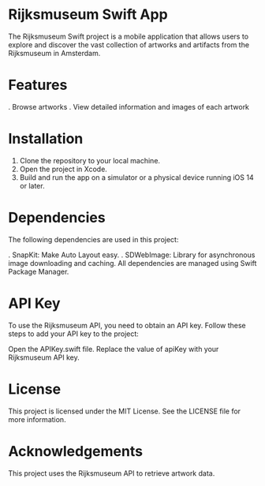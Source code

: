# Rijksmuseum Swift App
The Rijksmuseum Swift project is a mobile application that allows users to explore and discover the vast collection of artworks and artifacts from the Rijksmuseum in Amsterdam. 

# Features

. Browse artworks 
. View detailed information and images of each artwork

# Installation

1. Clone the repository to your local machine.
2. Open the project in Xcode.
3. Build and run the app on a simulator or a physical device running iOS 14 or later.

# Dependencies

The following dependencies are used in this project:

. SnapKit: Make Auto Layout easy.
. SDWebImage: Library for asynchronous image downloading and caching.
All dependencies are managed using Swift Package Manager.

# API Key

To use the Rijksmuseum API, you need to obtain an API key. Follow these steps to add your API key to the project:

Open the APIKey.swift file.
Replace the value of apiKey with your Rijksmuseum API key.

# License

This project is licensed under the MIT License. See the LICENSE file for more information.

# Acknowledgements

This project uses the Rijksmuseum API to retrieve artwork data.
